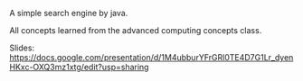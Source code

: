 A simple search engine by java.

All concepts learned from the advanced computing concepts class.

Slides: https://docs.google.com/presentation/d/1M4ubburYFrGRl0TE4D7G1Lr_dyenHKxc-OXQ3mz1xtg/edit?usp=sharing

